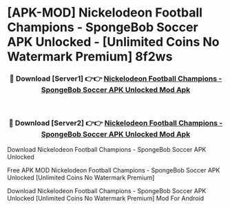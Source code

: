 # [APK-MOD] Nickelodeon Football Champions - SpongeBob Soccer APK Unlocked - [Unlimited Coins No Watermark Premium] 8f2ws



<div align="center">
<h3>🔴 Download [Server1] 👉👉 <a href="https://momento.my/?title=Nickelodeon_Football_Champions_-_SpongeBob_Soccer_APK_Unlocked">Nickelodeon Football Champions - SpongeBob Soccer APK Unlocked Mod Apk</a></h3><br>

<h3>🔴 Download [Server2] 👉👉 <a href="https://momento.my/?title=Nickelodeon_Football_Champions_-_SpongeBob_Soccer_APK_Unlocked">Nickelodeon Football Champions - SpongeBob Soccer APK Unlocked Mod Apk</a></h3>
</div>



Download Nickelodeon Football Champions - SpongeBob Soccer APK Unlocked 

Free APK MOD Nickelodeon Football Champions - SpongeBob Soccer APK Unlocked [Unlimited Coins No Watermark Premium]

Download Nickelodeon Football Champions - SpongeBob Soccer APK Unlocked [Unlimited Coins No Watermark Premium] Mod For Android
